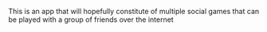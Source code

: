 This is an app that will hopefully constitute of multiple social games that can be played with a group of friends over the internet
